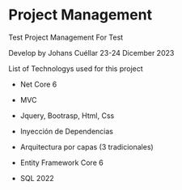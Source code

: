 # Project Management

Test Project Management For Test 

Develop by Johans Cuéllar 23-24 Dicember 2023

List of Technologys used for this project

* Net Core 6

* MVC

* Jquery, Bootrasp, Html, Css

* Inyección de Dependencias

* Arquitectura por capas (3 tradicionales)

* Entity Framework Core 6

* SQL 2022
